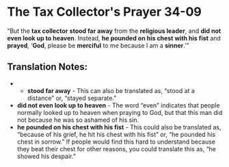 The Tax Collector's Prayer 34-09
==================================


“But the **tax collector** **stood far away** from the **religious
leader**, and **did not even look up to heaven**. Instead, **he pounded
on his chest with his fist** and **prayed**, ‘**God**, please be
**merciful** to me because I am a **sinner**.’”

Translation Notes:
------------------

- -   **stood far away** - This can also be translated as, “stood at a
    distance” or, “stayed separate.”
-   **did not even look up to heaven** - The word “even” indicates
that
    people normally looked up to heaven when praying to God, but that
    this man did not because he was so ashamed of his sin.
-   **he pounded on his chest with his fist** - This could also be
    translated as, “because of his grief, he hit his chest with his
    fist” or, “he pounded his chest in sorrow.” If people would
    find this hard to understand because they beat their chest for other
    reasons, you could translate this as, “he showed his despair.”

